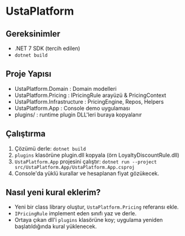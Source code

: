 # UstaPlatform

## Gereksinimler
- .NET 7 SDK (tercih edilen)
- `dotnet build`

## Proje Yapısı
- UstaPlatform.Domain : Domain modelleri
- UstaPlatform.Pricing : IPricingRule arayüzü & PricingContext
- UstaPlatform.Infrastructure : PricingEngine, Repos, Helpers
- UstaPlatform.App : Console demo uygulaması
- plugins/ : runtime plugin DLL'leri buraya kopyalanır

## Çalıştırma
1. Çözümü derle: `dotnet build`
2. `plugins` klasörüne plugin.dll kopyala (örn LoyaltyDiscountRule.dll)
3. `UstaPlatform.App` projesini çalıştır: `dotnet run --project src/UstaPlatform.App/UstaPlatform.App.csproj`
4. Console'da yüklü kurallar ve hesaplanan fiyat gözükecek.

## Nasıl yeni kural eklerim?
- Yeni bir class library oluştur, `UstaPlatform.Pricing` referansı ekle.
- `IPricingRule` implement eden sınıfı yaz ve derle.
- Ortaya çıkan dll'i `plugins` klasörüne koy; uygulama yeniden başlatıldığında kural yüklenecek.

